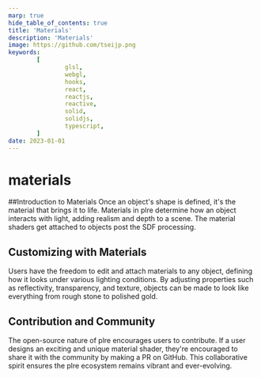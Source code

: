 ```yaml
---
marp: true
hide_table_of_contents: true
title: 'Materials'
description: 'Materials'
image: https://github.com/tseijp.png
keywords:
        [
                glsl,
                webgl,
                hooks,
                react,
                reactjs,
                reactive,
                solid,
                solidjs,
                typescript,
        ]
date: 2023-01-01
---
```


# materials

##Introduction to Materials
Once an object's shape is defined, it's the material that brings it to life. Materials in plre determine how an object interacts with light, adding realism and depth to a scene. The material shaders get attached to objects post the SDF processing.

## Customizing with Materials

Users have the freedom to edit and attach materials to any object, defining how it looks under various lighting conditions. By adjusting properties such as reflectivity, transparency, and texture, objects can be made to look like everything from rough stone to polished gold.

## Contribution and Community

The open-source nature of plre encourages users to contribute. If a user designs an exciting and unique material shader, they're encouraged to share it with the community by making a PR on GitHub. This collaborative spirit ensures the plre ecosystem remains vibrant and ever-evolving.
